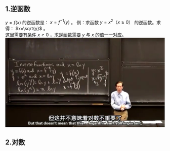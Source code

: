 ## 1.逆函数
$y=f(x)$ 的逆函数是： $x=f^{-1}(y)$ 。
例：求函数 $y=x^2（x\geq 0）$ 的逆函数。求得： $x=\sqrt{y}$ 。  
这里需要有条件 $x\geq 0$ ，求逆函数需要 $y$ 与 $x$ 的值一一对应。  
![](attachments/1逆函数（1）.jpg)
  
## 2.对数